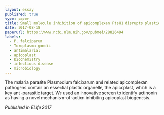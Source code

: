 ```yaml
---
layout: essay
published: true
type: paper
title: Small molecule inhibition of apicomplexan FtsH1 disrupts plastid biogenesis in human pathogens
date: 2017-08-18
paperurl: https://www.ncbi.nlm.nih.gov/pubmed/28826494
labels:
  - P. falciparum
  - Toxoplasma gondii
  - antimalarial
  - apicoplast
  - biochemistry
  - infectious disease
  - microbiology
---
```


The malaria parasite Plasmodium falciparum and related apicomplexan pathogens contain an essential plastid organelle, the apicoplast, which is a key anti-parasitic target. We used an innovative screen to identify actinonin as having a novel mechanism-of-action inhibiting apicoplast biogenesis. 

*Published in ELife 2017*
